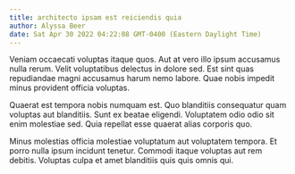 ```yaml
---
title: architecto ipsam est reiciendis quia
author: Alyssa Beer
date: Sat Apr 30 2022 04:22:08 GMT-0400 (Eastern Daylight Time)
---
```

Veniam occaecati voluptas itaque quos. Aut at vero illo ipsum accusamus nulla rerum. Velit voluptatibus delectus in dolore sed. Est sint quas repudiandae magni accusamus harum nemo labore. Quae nobis impedit minus provident officia voluptas.

 Quaerat est tempora nobis numquam est. Quo blanditiis consequatur quam voluptas aut blanditiis. Sunt ex beatae eligendi. Voluptatem odio odio sit enim molestiae sed. Quia repellat esse quaerat alias corporis quo.

 Minus molestias officia molestiae voluptatum aut voluptatem tempora. Et porro nulla ipsum incidunt tenetur. Commodi itaque voluptas aut rem debitis. Voluptas culpa et amet blanditiis quis quis omnis qui.